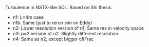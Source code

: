 Turbulence in NSTX-like SOL. Based on Shi thesis.

- n1: L=4m case
- n1b: Same (just to rerun sim on Eddy)
- n2: Lower resolution version of n1; Same res in velocity space
- n3: p=2 version of n2. Slightly different resolution
- n4: Same as n2, except bigger cflFrac
